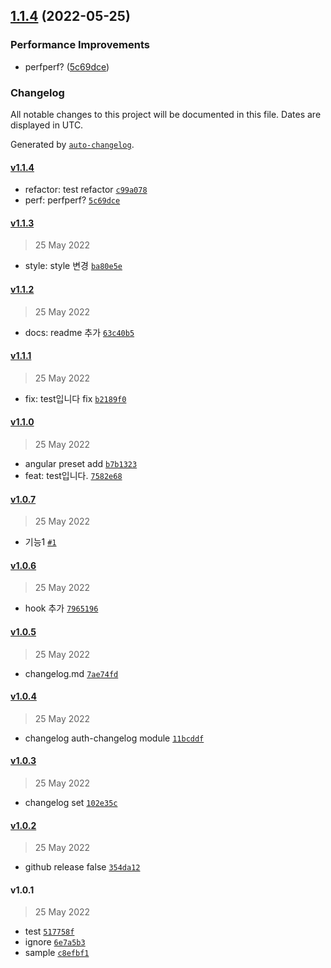 

## [1.1.4](https://github.com/gatsukichi/releaseModuleTest/compare/v1.1.3...v1.1.4) (2022-05-25)


### Performance Improvements

* perfperf? ([5c69dce](https://github.com/gatsukichi/releaseModuleTest/commit/5c69dce2eb5bffa6d8a5482666a15cbbca3fb2f5))

### Changelog

All notable changes to this project will be documented in this file. Dates are displayed in UTC.

Generated by [`auto-changelog`](https://github.com/CookPete/auto-changelog).

#### [v1.1.4](https://github.com/gatsukichi/releaseModuleTest/compare/v1.1.3...v1.1.4)

- refactor: test refactor [`c99a078`](https://github.com/gatsukichi/releaseModuleTest/commit/c99a0783457d52b81b78d5126d651f60a146cd80)
- perf: perfperf? [`5c69dce`](https://github.com/gatsukichi/releaseModuleTest/commit/5c69dce2eb5bffa6d8a5482666a15cbbca3fb2f5)

#### [v1.1.3](https://github.com/gatsukichi/releaseModuleTest/compare/v1.1.2...v1.1.3)

> 25 May 2022

- style: style 변경 [`ba80e5e`](https://github.com/gatsukichi/releaseModuleTest/commit/ba80e5ecb7b1fe42f6939944c35a34a68aded400)

#### [v1.1.2](https://github.com/gatsukichi/releaseModuleTest/compare/v1.1.1...v1.1.2)

> 25 May 2022

- docs: readme 추가 [`63c40b5`](https://github.com/gatsukichi/releaseModuleTest/commit/63c40b548c6925f487dfb826f844c549687b843b)

#### [v1.1.1](https://github.com/gatsukichi/releaseModuleTest/compare/v1.1.0...v1.1.1)

> 25 May 2022

- fix: test입니다 fix [`b2189f0`](https://github.com/gatsukichi/releaseModuleTest/commit/b2189f0147957f6185fbd5244a9a96a7fb20f82b)

#### [v1.1.0](https://github.com/gatsukichi/releaseModuleTest/compare/v1.0.7...v1.1.0)

> 25 May 2022

- angular preset add [`b7b1323`](https://github.com/gatsukichi/releaseModuleTest/commit/b7b1323cfdcde854ea5cc0a133f3a4a8299ea506)
- feat: test입니다. [`7582e68`](https://github.com/gatsukichi/releaseModuleTest/commit/7582e68cc8b0eb25b9a2e7e6c62169505c34643d)

#### [v1.0.7](https://github.com/gatsukichi/releaseModuleTest/compare/v1.0.6...v1.0.7)

> 25 May 2022

- 기능1 [`#1`](https://github.com/gatsukichi/releaseModuleTest/pull/1)

#### [v1.0.6](https://github.com/gatsukichi/releaseModuleTest/compare/v1.0.5...v1.0.6)

> 25 May 2022

- hook 추가 [`7965196`](https://github.com/gatsukichi/releaseModuleTest/commit/79651967b182bd18796d2d2838bf9b5db166e88e)

#### [v1.0.5](https://github.com/gatsukichi/releaseModuleTest/compare/v1.0.4...v1.0.5)

> 25 May 2022

- changelog.md [`7ae74fd`](https://github.com/gatsukichi/releaseModuleTest/commit/7ae74fd464806cd08b6d14e45de2582e8404bc41)

#### [v1.0.4](https://github.com/gatsukichi/releaseModuleTest/compare/v1.0.3...v1.0.4)

> 25 May 2022

- changelog auth-changelog module [`11bcddf`](https://github.com/gatsukichi/releaseModuleTest/commit/11bcddf637f70002fc175d961bab01456dcd73ca)

#### [v1.0.3](https://github.com/gatsukichi/releaseModuleTest/compare/v1.0.2...v1.0.3)

> 25 May 2022

- changelog set [`102e35c`](https://github.com/gatsukichi/releaseModuleTest/commit/102e35ce2bf4e557c4adc6123b61978fb1ddc9f4)

#### [v1.0.2](https://github.com/gatsukichi/releaseModuleTest/compare/v1.0.1...v1.0.2)

> 25 May 2022

- github release false [`354da12`](https://github.com/gatsukichi/releaseModuleTest/commit/354da12788f59b368b8f5462d300d1f90095bb21)

#### v1.0.1

> 25 May 2022

- test [`517758f`](https://github.com/gatsukichi/releaseModuleTest/commit/517758f1045e5a0fcb6c1cfc94b36e5e97340607)
- ignore [`6e7a5b3`](https://github.com/gatsukichi/releaseModuleTest/commit/6e7a5b35b41d6a2147d788c13cd69c22a3aba3c7)
- sample [`c8efbf1`](https://github.com/gatsukichi/releaseModuleTest/commit/c8efbf137e6624502a745e392810c1922b4a180d)